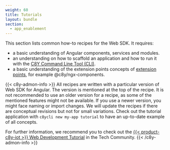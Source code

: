 ```yaml
---
weight: 60
title: Tutorials
layout: bundle
section:
  - app_enablement
---
```


This section lists common how-to recipes for the Web SDK. It requires:

 - a basic understanding of Angular components, services and modules.
 - an understanding on how to scaffold an application and how to run it with the [C8Y Command Line Tool (CLI)](/web/development-tools/#c8y-cli).
 - a basic understanding of the extension points concepts of [extension points](/web/libraries/#extension-points), for example @c8y/ngx-components.

{{< c8y-admon-info >}}
All recipes are written with a particular version of Web SDK for Angular. The version is mentioned at the top of the recipe. It is not recommended to use an older version for a recipe, as some of the mentioned features might not be available. If you use a newer version, you might face naming or import changes. We will update the recipes if there are conceptual revisions but not for small variations. Check out the tutorial application with `c8ycli new my-app tutorial` to have an up-to-date example of all concepts.

For further information, we recommend you to check out the [{{< product-c8y-iot >}} Web Development Tutorial](https://tech.forums.softwareag.com/tag/iot-web-development) in the Tech Community.
{{< /c8y-admon-info >}}
